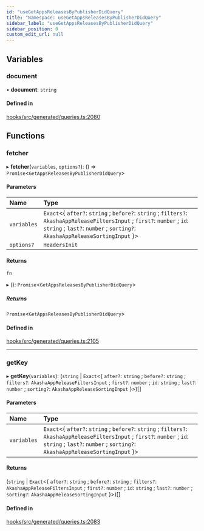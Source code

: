 ```yaml
---
id: "useGetAppsReleasesByPublisherDidQuery"
title: "Namespace: useGetAppsReleasesByPublisherDidQuery"
sidebar_label: "useGetAppsReleasesByPublisherDidQuery"
sidebar_position: 0
custom_edit_url: null
---
```


## Variables

### document

• **document**: `string`

#### Defined in

[hooks/src/generated/queries.ts:2080](https://github.com/AKASHAorg/akasha-core/blob/6ca157f7/libs/hooks/src/generated/queries.ts#L2080)

## Functions

### fetcher

▸ **fetcher**(`variables`, `options?`): () => `Promise`<`GetAppsReleasesByPublisherDidQuery`\>

#### Parameters

| Name | Type |
| :------ | :------ |
| `variables` | `Exact`<{ `after?`: `string` ; `before?`: `string` ; `filters?`: `AkashaAppReleaseFiltersInput` ; `first?`: `number` ; `id`: `string` ; `last?`: `number` ; `sorting?`: `AkashaAppReleaseSortingInput`  }\> |
| `options?` | `HeadersInit` |

#### Returns

`fn`

▸ (): `Promise`<`GetAppsReleasesByPublisherDidQuery`\>

##### Returns

`Promise`<`GetAppsReleasesByPublisherDidQuery`\>

#### Defined in

[hooks/src/generated/queries.ts:2105](https://github.com/AKASHAorg/akasha-core/blob/6ca157f7/libs/hooks/src/generated/queries.ts#L2105)

___

### getKey

▸ **getKey**(`variables`): (`string` \| `Exact`<{ `after?`: `string` ; `before?`: `string` ; `filters?`: `AkashaAppReleaseFiltersInput` ; `first?`: `number` ; `id`: `string` ; `last?`: `number` ; `sorting?`: `AkashaAppReleaseSortingInput`  }\>)[]

#### Parameters

| Name | Type |
| :------ | :------ |
| `variables` | `Exact`<{ `after?`: `string` ; `before?`: `string` ; `filters?`: `AkashaAppReleaseFiltersInput` ; `first?`: `number` ; `id`: `string` ; `last?`: `number` ; `sorting?`: `AkashaAppReleaseSortingInput`  }\> |

#### Returns

(`string` \| `Exact`<{ `after?`: `string` ; `before?`: `string` ; `filters?`: `AkashaAppReleaseFiltersInput` ; `first?`: `number` ; `id`: `string` ; `last?`: `number` ; `sorting?`: `AkashaAppReleaseSortingInput`  }\>)[]

#### Defined in

[hooks/src/generated/queries.ts:2083](https://github.com/AKASHAorg/akasha-core/blob/6ca157f7/libs/hooks/src/generated/queries.ts#L2083)
